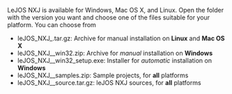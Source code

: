 LeJOS NXJ is available for Windows, Mac OS X, and Linux.
Open the folder with the version you want and choose one of the files
suitable for your platform. You can choose from

- leJOS_NXJ_<version>.tar.gz: Archive for manual installation on **Linux** and **Mac OS X**
- leJOS_NXJ_<version>_win32.zip: Archive for *manual* installation on **Windows**
- leJOS_NXJ_<version>_win32_setup.exe: Installer for *automatic* installation on **Windows**
- leJOS_NXJ_<version>_samples.zip: Sample projects, for **all** platforms
- leJOS_NXJ_<version>_source.tar.gz: leJOS NXJ sources, for **all** platforms
